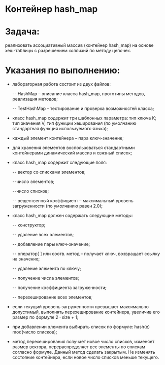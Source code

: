 # Контейнер hash_map

# Задача: 
реализовать ассоциативный массив (контейнер hash_map) на основе хеш-таблицы с разрешением коллизий по методу цепочек.

# Указания по выполнению:
- лабораторная работа состоит из двух файлов:

  -- HashMap – описание класса hash_map, прототипы методов, реализация
методов;

  -- TestHashMap – тестирование и проверка возможностей класса;
- класс hash_map содержит три шаблонных параметра: тип ключа K; тип значения V; тип функции хеширования (по умолчанию стандартная функция используемого языка);
- каждый элемент контейнера – пара ключ-значение;
- для хранения элементов воспользоваться стандартными контейнерами динамический массив и связный список;
- класс hash_map содержит следующие поля:

  -- вектор со списками элементов;
  
  --число элементов;
  
  --число списков;
  
  -- вещественный коэффициент – максимальный уровень загруженности (по умолчанию равен 2.0);
- класс hash_map должен содержать следующие методы:

  -- конструктор;
  
  -- удаление всех элементов;
  
  -- добавление пары ключ-значение;
  
  -- оператор[ ] или соотв. метод – получает ключ, возвращает ссылку на значение;
  
  -- удаление элемента по ключу;
  
  -- получение числа элементов;
  
  -- получение коэффициента загруженности;
  
  -- перехеширование всех элементов;
- если текущий уровень загруженности превышает максимально допустимый, выполнять перехеширование контейнера, увеличив его размер по формуле 2 · size + 1;
- при добавлении элемента выбирать список по формуле: hash(e) mod(число списков);
- метод перехеширования получает новое число списков, изменяет размер вектора, перераспределяет все элементы по спискам согласно формуле. Данный метод сделать закрытым. Не изменять состояние контейнера, если новое число списков меньше текущего.
  

